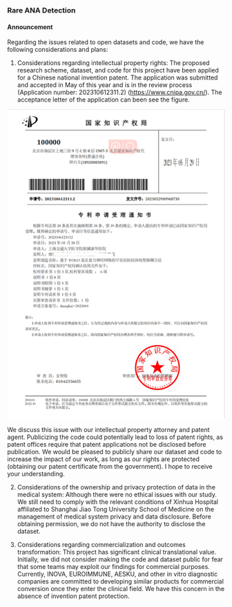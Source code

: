 ### Rare ANA Detection


####  **Announcement** 

Regarding the issues related to open datasets and code, we have the following considerations and plans: 

1) Considerations regarding intellectual property rights: The proposed research scheme, dataset, and code for this project have been applied for a Chinese national invention patent. 
   The application was submitted and accepted in May of this year and is in the review process (Application number: 202310612311.2) (https://www.cnipa.gov.cn/). The acceptance letter of the application can been see the figure.

![our application letter](patent.png)

                           
                            
   We discuss this issue with our intellectual property attorney and patent agent. Publicizing the code could potentially lead to loss of patent rights, as patent offices require that patent applications not be disclosed before publication. 
   We would be pleased to publicly share our dataset and code to increase the impact of our work, as long as our rights are protected (obtaining our patent certificate from the government). 
   I hope to receive your understanding.

2) Considerations of the ownership and privacy protection of data in the medical system: Although there were no ethical issues with our study. We still need to comply with the relevant conditions of Xinhua Hospital affiliated to Shanghai Jiao Tong University School of Medicine on the management of medical system privacy and data disclosure. 
   Before obtaining permission, we do not have the authority to disclose the dataset.

3) Considerations regarding commercialization and outcomes transformation: This project has significant clinical translational value. Initially, we did not consider making the code and dataset public for fear that some teams may exploit our findings for commercial purposes. Currently, INOVA, EUROIMMUNE, AESKU, and other in vitro diagnostic companies are committed to developing similar products for commercial conversion once they enter the clinical field. 
   We have this concern in the absence of invention patent protection.